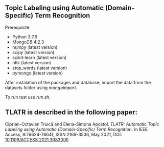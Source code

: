 ## Topic Labeling using Automatic (Domain-Specific) Term Recognition

Prerequisite
* Python 3.7.6
* MongoDB 4.2.3
* numpy (latest version)
* scipy (latest version)
* scikit-learn (latest version)
* nltk (latest version)
* stop_words (latest version)
* pymongo (latest version)

After instalation of the packages and database, import the data from the datasets folder using  *mongoimport*.

To run test use *run.sh*.

## TLATR is described in the following paper:

Ciprian-Octavian Truică and Elena-Simona Apostol. *TLATR: Automatic Topic Labeling using Automatic (Domain-Specific) Term Recognition*. In IEEE Access, 9:76624-76641, ISSN 2169-3536, May 2021, DOI: [10.1109/ACCESS.2021.3083000](http://doi.org/10.1109/ACCESS.2021.3083000)

